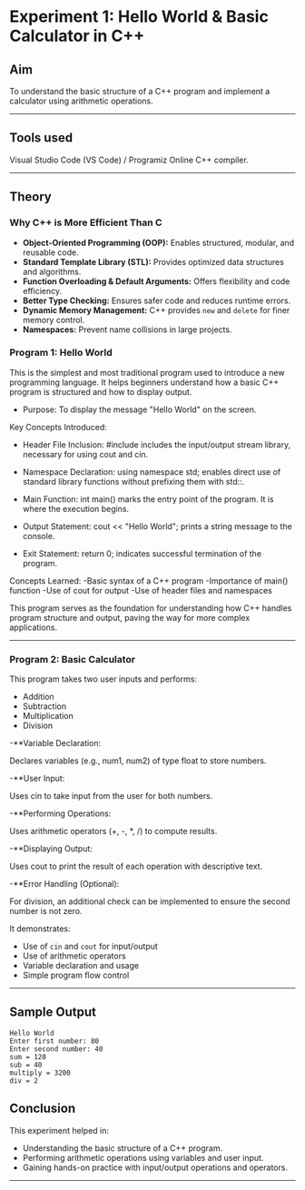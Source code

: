 # Experiment 1: Hello World & Basic Calculator in C++

##  Aim
To understand the basic structure of a C++ program and implement a calculator using arithmetic operations.

---

## Tools used
Visual Studio Code (VS Code) / Programiz Online C++ compiler.

---

## Theory

### Why C++ is More Efficient Than C

- **Object-Oriented Programming (OOP):** Enables structured, modular, and reusable code.
- **Standard Template Library (STL):** Provides optimized data structures and algorithms.
- **Function Overloading & Default Arguments:** Offers flexibility and code efficiency.
- **Better Type Checking:** Ensures safer code and reduces runtime errors.
- **Dynamic Memory Management:** C++ provides `new` and `delete` for finer memory control.
- **Namespaces:** Prevent name collisions in large projects.

### Program 1: Hello World

This is the simplest and most traditional program used to introduce a new programming language. It helps beginners understand how a basic C++ program is structured and how to display output.

- Purpose:
To display the message "Hello World" on the screen.

Key Concepts Introduced:

- Header File Inclusion:
#include <iostream> includes the input/output stream library, necessary for using cout and cin.

- Namespace Declaration:
using namespace std; enables direct use of standard library functions without prefixing them with std::.

- Main Function:
int main() marks the entry point of the program. It is where the execution begins.

- Output Statement:
cout << "Hello World"; prints a string message to the console.

- Exit Statement:
return 0; indicates successful termination of the program.

Concepts Learned:
-Basic syntax of a C++ program
-Importance of main() function
-Use of cout for output
-Use of header files and namespaces

This program serves as the foundation for understanding how C++ handles program structure and output, paving the way for more complex applications.

---

### Program 2: Basic Calculator

This program takes two user inputs and performs:

- Addition
- Subtraction
- Multiplication
- Division

-**Variable Declaration:

Declares variables (e.g., num1, num2) of type float to store numbers.

-**User Input:

Uses cin to take input from the user for both numbers.

-**Performing Operations:

Uses arithmetic operators (+, -, *, /) to compute results.

-**Displaying Output:

Uses cout to print the result of each operation with descriptive text.

-**Error Handling (Optional):

For division, an additional check can be implemented to ensure the second number is not zero.

It demonstrates:
- Use of `cin` and `cout` for input/output
- Use of arithmetic operators
- Variable declaration and usage
- Simple program flow control

---

## Sample Output

```
Hello World
Enter first number: 80
Enter second number: 40
sum = 120
sub = 40
multiply = 3200
div = 2
```
## Conclusion

This experiment helped in:
- Understanding the basic structure of a C++ program.
- Performing arithmetic operations using variables and user input.
- Gaining hands-on practice with input/output operations and operators.

---
